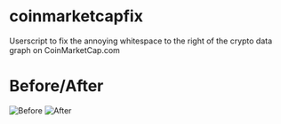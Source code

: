 # coinmarketcapfix
Userscript to fix the annoying whitespace to the right of the crypto data graph on CoinMarketCap.com


# Before/After
![Before](https://i.imgur.com/QQHKGI4.png)
![After](https://i.imgur.com/I7NMpMq.png)
